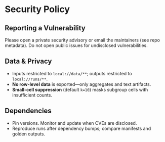 # Security Policy

## Reporting a Vulnerability
Please open a private security advisory or email the maintainers (see repo metadata). Do not open public issues for undisclosed vulnerabilities.

## Data & Privacy
- Inputs restricted to `local://data/**`; outputs restricted to `local://runs/**`.
- **No row-level data** is exported—only aggregates and text artifacts.
- **Small-cell suppression** (default `k=10`) masks subgroup cells with insufficient counts.

## Dependencies
- Pin versions. Monitor and update when CVEs are disclosed.
- Reproduce runs after dependency bumps; compare manifests and golden outputs.

